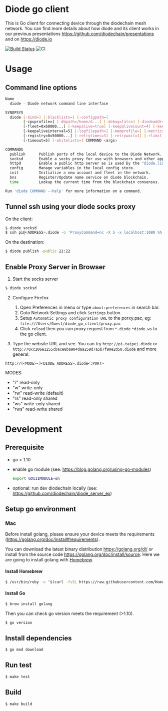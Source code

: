 # Diode go client

This is Go client for connecting device through the diodechain mesh network. You can find more details about how diode and its client works in our previous presentations https://github.com/diodechain/presentations and on https://diode.io

[![Build Status](https://travis-ci.com/diodechain/diode_go_client.svg?branch=master)](https://travis-ci.com/diodechain/diode_go_client)
![CI](https://github.com/diodechain/diode_go_client/workflows/CI/badge.svg)

# Usage

## Command line options

```BASH
Name
  diode - Diode network command line interface

SYNOPSYS
  diode [-bind=] [-blacklists=] [-configpath=]
        [-cpuprofile=] [-dbpath=/home/d...] [-debug=false] [-diodeaddrs=]
        [-fleet=0x60000...] [-keepalive=true] [-keepalivecount=4] [-keepaliveidle=30]
        [-keepaliveinterval=5] [-logfilepath=] [-memprofile=] [-metrics=false]
        [-registry=0x50000...] [-retrytimes=3] [-retrywait=1] [-rlimit_nofile=0]
        [-timeout=5] [-whitelists=] COMMAND <args>

COMMANDS
  publish      Publish ports of the local device to the Diode Network.
  socksd       Enable a socks proxy for use with browsers and other apps.
  httpd        Enable a public http server as is used by the "diode.link" website
  config       Manage variables in the local config store.
  init         Initialize a new account and fleet in the network.
  bns          Register/Update name service on diode blockchain.
  time         Lookup the current time from the blockchain consensus.

Run 'diode COMMAND --help' for more information on a command.
```

## Tunnel ssh using your diode socks proxy

On the client:

```BASH
$ diode socksd
$ ssh pi@<ADDRESS>.diode -o 'ProxyCommand=nc -X 5 -x localhost:1080 %h %p'
```

On the destination:
```BASH
$ diode publish -public 22:22
```

## Enable Proxy Server in Browser

1. Start the socks server

```BASH
$ diode socksd
```

2. Configure Firefox

   1. Open Preferences in menu or type `about:preferences` in search bar.
   2. Goto Network Settings and click `Settings` button.
   3. Setup `Automatic proxy configuration URL` to the porxy.pac, eg: `file:///Users/Guest/diode_go_client/proxy.pac`
   4. Click `reload` then you can proxy request from `*.diode` `*diode.ws` to the go client.

3. Type the website URL and see. You can try `http://pi-taipei.diode` or `http://0xc206e1255cbace8ba904daa259d7a5b7f90e2d50.diode` and more general:

```http://(<MODE>-)<DIODE ADDRESS>.diode<:PORT>```

  MODES:
  * "r" read-only
  * "w" write-only
  * "rw" read-write (default)
  * "rs" read-only shared
  * "ws" write-only shared
  * "rws" read-write shared


# Development

## Prerequisite

* go > 1.10
* enable go module (see: https://blog.golang.org/using-go-modules)

  ```BASH
  export GO111MODULE=on
  ```

* optional: run dev diodechain locally (see: https://github.com/diodechain/diode_server_ex)

## Setup go environment

### Mac

Before install golang, please ensure your device meets the requirements (https://golang.org/doc/install#requirements).

You can download the latest binary distribution https://golang.org/dl/ or install from the source code https://golang.org/doc/install/source. Here we are going to install golang with [Homebrew](https://brew.sh/).

#### Install Homebrew

```BASH
$ /usr/bin/ruby -e "$(curl -fsSL https://raw.githubusercontent.com/Homebrew/install/master/install)"
```

#### Install Go

```BASH
$ brew install golang
```

Then you can check go version meets the requirement (>1.10).

```BASH
$ go version
```

## Install dependencies

```BASH
$ go mod download
```

## Run test

```BASH
$ make test
```

## Build

```BASH
$ make build
```
